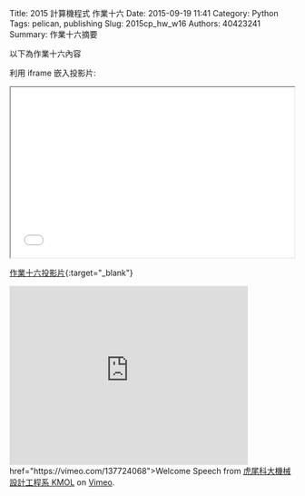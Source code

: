 Title: 2015 計算機程式 作業十六
Date: 2015-09-19 11:41
Category: Python
Tags: pelican, publishing
Slug: 2015cp_hw_w16
Authors: 40423241
Summary: 作業十六摘要

以下為作業十六內容

利用 iframe 嵌入投影片:

<iframe src="40423241_cp_w16_p.html" width="500" height="300"></iframe>

[作業十六投影片](40423241_cp_w16_p.html){:target="_blank"}



<iframe width="420" height="315" src="https://www.youtube.com/embed/q6EoRBvdVPQ" frameborder="0" allowfullscreen></iframe> href="https://vimeo.com/137724068">Welcome Speech</a> from <a href="https://vimeo.com/user24079973">虎尾科大機械設計工程系 KMOL</a> on <a href="https://vimeo.com">Vimeo</a>.</p>
